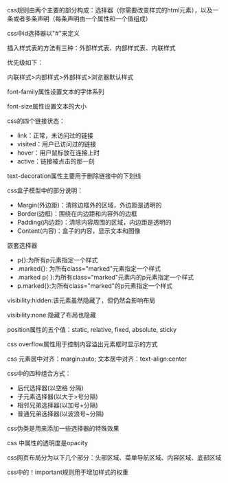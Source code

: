 css规则由两个主要的部分构成：选择器（你需要改变样式的html元素），以及一条或者多条声明（每条声明由一个属性和一个值组成）

css中id选择器以"#"来定义

插入样式表的方法有三种：外部样式表、内部样式表、内联样式

优先级如下：

内联样式>内部样式>外部样式>浏览器默认样式

font-family属性设置文本的字体系列

font-size属性设置文本的大小

css的四个链接状态：

* link：正常，未访问过的链接
* visited：用户已访问过的链接
* hover：用户鼠标放在连接上时
* active：链接被点击的那一刻

text-decoration属性主要用于删除链接中的下划线

css盒子模型中的部分说明：

* Margin(外边距)：清除边框外的区域，外边距是透明的
* Border(边框)：围绕在内边距和内容外的边框
* Padding(内边距)：清除内容周围的区域，内边距是透明的
* Content(内容)：盒子的内容，显示文本和图像

嵌套选择器

* p{}:为所有p元素指定一个样式
* .marked{}: 为所有class="marked"元素指定一个样式
* .marked p{ }:为所有class="marked"元素内的p元素指定一个样式
* p.marked{}:为所有class="marked"的p元素指定一个样式

visibility:hidden:该元素虽然隐藏了，但仍然会影响布局

visibility:none:隐藏了布局也隐藏

position属性的五个值：static, relative, fixed, absolute, sticky

css overflow属性用于控制内容溢出元素框时显示的方式

css 元素居中对齐：margin:auto; 文本居中对齐：text-align:center

css中的四种组合方式：

* 后代选择器(以空格 分隔)
* 子元素选择器(以大于>号分隔)
* 相邻兄弟选择器(以加号+分隔)
* 普通兄弟选择器(以波浪号~分隔)

css伪类是用来添加一些选择器的特殊效果

css 中属性的透明度是opacity

css网页布局分为以下几个部分：头部区域、菜单导航区域、内容区域、底部区域

css中的！important规则用于增加样式的权重



